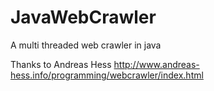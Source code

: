 JavaWebCrawler
=====================

A multi threaded web crawler in java

Thanks to Andreas Hess
http://www.andreas-hess.info/programming/webcrawler/index.html